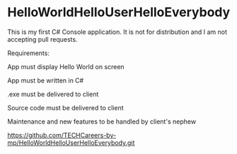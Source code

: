 # HelloWorldHelloUserHelloEverybody

This is my first C# Console application. It is not for distribution and I am not accepting pull requests.

Requirements:

App must display Hello World on screen

App must be written in C#

.exe must be delivered to client

Source code must be delivered to client

Maintenance and new features to be handled by client's nephew

https://github.com/TECHCareers-by-mp/HelloWorldHelloUserHelloEverybody.git

